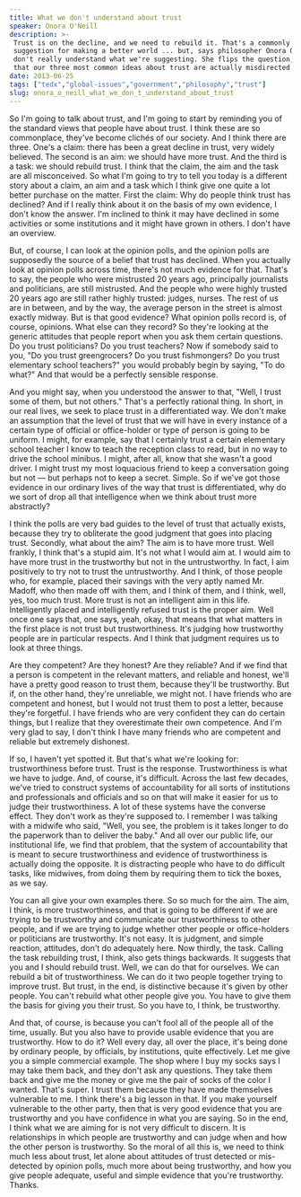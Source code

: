```yaml
---
title: What we don't understand about trust
speaker: Onora O'Neill
description: >-
 Trust is on the decline, and we need to rebuild it. That's a commonly heard
 suggestion for making a better world ... but, says philosopher Onora O'Neill, we
 don't really understand what we're suggesting. She flips the question, showing us
 that our three most common ideas about trust are actually misdirected.
date: 2013-06-25
tags: ["tedx","global-issues","government","philosophy","trust"]
slug: onora_o_neill_what_we_don_t_understand_about_trust
---
```


So I'm going to talk about trust, and I'm going to start by reminding you of the standard
views that people have about trust. I think these are so commonplace, they've become
clichés of our society. And I think there are three. One's a claim: there has been a great
decline in trust, very widely believed. The second is an aim: we should have more trust.
And the third is a task: we should rebuild trust. I think that the claim, the aim and the
task are all misconceived. So what I'm going to try to tell you today is a different story
about a claim, an aim and a task which I think give one quite a lot better purchase on the
matter. First the claim: Why do people think trust has declined? And if I really think
about it on the basis of my own evidence, I don't know the answer. I'm inclined to think
it may have declined in some activities or some institutions and it might have grown in
others. I don't have an overview.

But, of course, I can look at the opinion polls, and the opinion polls are supposedly the
source of a belief that trust has declined. When you actually look at opinion polls across
time, there's not much evidence for that. That's to say, the people who were mistrusted 20
years ago, principally journalists and politicians, are still mistrusted. And the people
who were highly trusted 20 years ago are still rather highly trusted: judges, nurses. The
rest of us are in between, and by the way, the average person in the street is almost
exactly midway. But is that good evidence? What opinion polls record is, of course,
opinions. What else can they record? So they're looking at the generic attitudes that
people report when you ask them certain questions. Do you trust politicians? Do you trust
teachers? Now if somebody said to you, "Do you trust greengrocers? Do you trust
fishmongers? Do you trust elementary school teachers?" you would probably begin by saying,
"To do what?" And that would be a perfectly sensible response.

And you might say, when you understood the answer to that, "Well, I trust some of them,
but not others." That's a perfectly rational thing. In short, in our real lives, we seek
to place trust in a differentiated way. We don't make an assumption that the level of
trust that we will have in every instance of a certain type of official or office-holder
or type of person is going to be uniform. I might, for example, say that I certainly trust
a certain elementary school teacher I know to teach the reception class to read, but in no
way to drive the school minibus. I might, after all, know that she wasn't a good driver. I
might trust my most loquacious friend to keep a conversation going but not — but perhaps
not to keep a secret. Simple. So if we've got those evidence in our ordinary lives of the
way that trust is differentiated, why do we sort of drop all that intelligence when we
think about trust more abstractly?

I think the polls are very bad guides to the level of trust that actually exists, because
they try to obliterate the good judgment that goes into placing trust. Secondly, what about
the aim? The aim is to have more trust. Well frankly, I think that's a stupid aim. It's
not what I would aim at. I would aim to have more trust in the trustworthy but not in the
untrustworthy. In fact, I aim positively to try not to trust the untrustworthy. And I
think, of those people who, for example, placed their savings with the very aptly named
Mr. Madoff, who then made off with them, and I think of them, and I think, well, yes, too
much trust. More trust is not an intelligent aim in this life. Intelligently placed and
intelligently refused trust is the proper aim. Well once one says that, one says, yeah,
okay, that means that what matters in the first place is not trust but trustworthiness.
It's judging how trustworthy people are in particular respects. And I think that judgment
requires us to look at three things.

Are they competent? Are they honest? Are they reliable? And if we find that a person is
competent in the relevant matters, and reliable and honest, we'll have a pretty good
reason to trust them, because they'll be trustworthy. But if, on the other hand, they're
unreliable, we might not. I have friends who are competent and honest, but I would not
trust them to post a letter, because they're forgetful. I have friends who are very
confident they can do certain things, but I realize that they overestimate their own
competence. And I'm very glad to say, I don't think I have many friends who are competent
and reliable but extremely dishonest. 

If so, I haven't yet spotted it. But that's what we're looking for: trustworthiness before
trust. Trust is the response. Trustworthiness is what we have to judge. And, of course,
it's difficult. Across the last few decades, we've tried to construct systems of
accountability for all sorts of institutions and professionals and officials and so on
that will make it easier for us to judge their trustworthiness. A lot of these systems
have the converse effect. They don't work as they're supposed to. I remember I was talking
with a midwife who said, "Well, you see, the problem is it takes longer to do the
paperwork than to deliver the baby." And all over our public life, our institutional life,
we find that problem, that the system of accountability that is meant to secure
trustworthiness and evidence of trustworthiness is actually doing the opposite. It is
distracting people who have to do difficult tasks, like midwives, from doing them by
requiring them to tick the boxes, as we say.

You can all give your own examples there. So so much for the aim. The aim, I think, is more
trustworthiness, and that is going to be different if we are trying to be trustworthy and
communicate our trustworthiness to other people, and if we are trying to judge whether
other people or office-holders or politicians are trustworthy. It's not easy. It is
judgment, and simple reaction, attitudes, don't do adequately here. Now thirdly, the task.
Calling the task rebuilding trust, I think, also gets things backwards. It suggests that
you and I should rebuild trust. Well, we can do that for ourselves. We can rebuild a bit
of trustworthiness. We can do it two people together trying to improve trust. But trust,
in the end, is distinctive because it's given by other people. You can't rebuild what
other people give you. You have to give them the basis for giving you their trust. So you
have to, I think, be trustworthy.

And that, of course, is because you can't fool all of the people all of the time, usually.
But you also have to provide usable evidence that you are trustworthy. How to do it? Well
every day, all over the place, it's being done by ordinary people, by officials, by
institutions, quite effectively. Let me give you a simple commercial example. The shop
where I buy my socks says I may take them back, and they don't ask any questions. They
take them back and give me the money or give me the pair of socks of the color I wanted.
That's super. I trust them because they have made themselves vulnerable to me. I think
there's a big lesson in that. If you make yourself vulnerable to the other party, then
that is very good evidence that you are trustworthy and you have confidence in what you
are saying. So in the end, I think what we are aiming for is not very difficult to
discern. It is relationships in which people are trustworthy and can judge when and how
the other person is trustworthy. So the moral of all this is, we need to think much less
about trust, let alone about attitudes of trust detected or mis-detected by opinion polls,
much more about being trustworthy, and how you give people adequate, useful and simple
evidence that you're trustworthy. Thanks.

<!--
ad_duration=3.33
event="TEDxHousesOfParliament"
external_start_time=0
has_talk_citation=0
intro_duration=11.82
is_subtitle_required="False"
is_talk_featured="True"
language="en"
language_swap="False"
native_language="en"
number_of_related_talks=6
number_of_speakers=1
number_of_subtitled_videos=30
number_of_tags=5
number_of_talk_download_languages=30
number_of_talk_more_resources=1
number_of_talk_recommendations=0
number_of_talks_take_actions=0
post_ad_duration=0.83
published_timestamp="2013-09-25 15:07:01"
recording_date="2013-06-25"
speaker_description="Philosopher"
speaker_is_published=1
speaker_name="Onora O'Neill"
talk_name="What we don't understand about trust"
talks_tags=["tedx","global-issues","government","philosophy","trust"]
talks_take_action=[]
url_audio="https://download.ted.com/talks/OnoraONeill_2013X.mp3?apikey=acme-roadrunner"
url_photo_speaker="https://pe.tedcdn.com/images/ted/e3d99eedcdec847d65b2887abfa23bd3538d277a_254x191.jpg"
url_photo_talk="https://pe.tedcdn.com/images/ted/fe91b1a72bac41a44fb695a6592637d8571071e4_1600x1200.jpg"
url_webpage="https://www.ted.com/talks/onora_o_neill_what_we_don_t_understand_about_trust"
video_type_name="TEDx Talk"
-->